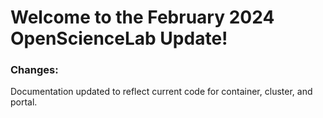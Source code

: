 # Welcome to the February 2024 OpenScienceLab Update!

### Changes:

Documentation updated to reflect current code for container, cluster, and portal.
